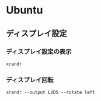 # Ubuntu

## ディスプレイ設定
### ディスプレイ設定の表示

`
xrandr
`

### ディスプレイ回転
`
xrandr --output LVDS --rotate left
`
